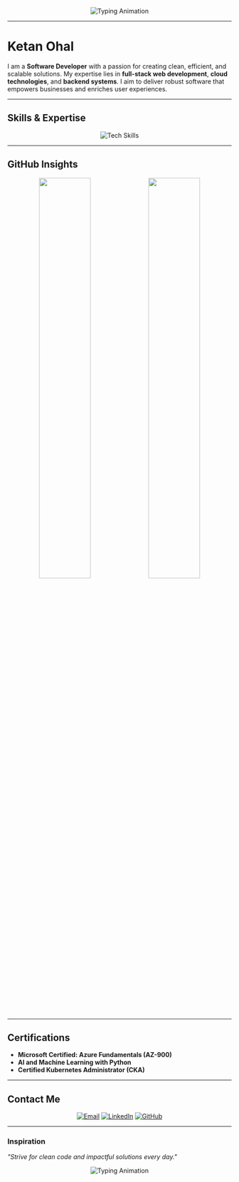 <!-- Futuristic Header with Subtle Animation -->
<p align="center">
  <img src="https://readme-typing-svg.herokuapp.com?font=Fira+Code&size=35&pause=1000&color=15F4EE&width=800&lines=Welcome+to+My+GitHub+Space;Crafting+Innovative+Software+Solutions" alt="Typing Animation" />
</p>

---

# **Ketan Ohal**

I am a **Software Developer** with a passion for creating clean, efficient, and scalable solutions. My expertise lies in **full-stack web development**, **cloud technologies**, and **backend systems**. I aim to deliver robust software that empowers businesses and enriches user experiences.

---

## **Skills & Expertise**
<p align="center">
  <img src="https://skillicons.dev/icons?i=typescript,react,nextjs,python,flask,mongodb,docker,kubernetes,aws,azure,linux,git" alt="Tech Skills" />
</p>

---

## **GitHub Insights**
<div align="center">
  <img src="https://github-readme-stats.vercel.app/api?username=ketanohal&show_icons=true&hide_border=true&theme=merko" width="48%" />
  <img src="https://streak-stats.demolab.com?user=ketanohal&theme=merko&hide_border=true" width="48%" />
</div>

---

## **Certifications**
- **Microsoft Certified: Azure Fundamentals (AZ-900)**  
- **AI and Machine Learning with Python**  
- **Certified Kubernetes Administrator (CKA)**  

---

## **Contact Me**
<p align="center">
  <a href="mailto:ohalketan123@gmail.com"><img src="https://img.shields.io/badge/-Email-D14836?style=for-the-badge&logo=gmail&logoColor=white" alt="Email" /></a>
  <a href="https://www.linkedin.com/in/ketan-ohal/"><img src="https://img.shields.io/badge/-LinkedIn-0077B5?style=for-the-badge&logo=linkedin&logoColor=white" alt="LinkedIn" /></a>
  <a href="https://github.com/ketanohal"><img src="https://img.shields.io/badge/-GitHub-171515?style=for-the-badge&logo=github&logoColor=white" alt="GitHub" /></a>
</p>

---

### **Inspiration**
*"Strive for clean code and impactful solutions every day."*
<p align="center">
  <img src="https://readme-typing-svg.herokuapp.com?font=Roboto+Mono&size=20&color=00FFC6&center=true&vCenter=true&width=800&lines=Building+Innovative+Software+for+a+Better+Tomorrow" alt="Typing Animation" />
</p>
